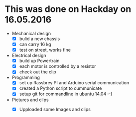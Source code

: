 # This was done on Hackday on 16.05.2016

* Mechanical design
  - [x] bulid a new chassis
  - [x] can carry 16 kg 
  - [x] test on street, works fine

* Electrical design
  - [x] build up Powertrain
  - [x] each motor is controlled by a resistor
  - [x] check out the clip

* Programming 
  - [x] set up Rassbrey PI and Arduino serial communication
  - [x] created a Python script to cummunicate
  - [x] setup git for commandline in ubuntu 14.04 :-)

* Pictures and clips
  - [x] Upploaded some Images and clips

